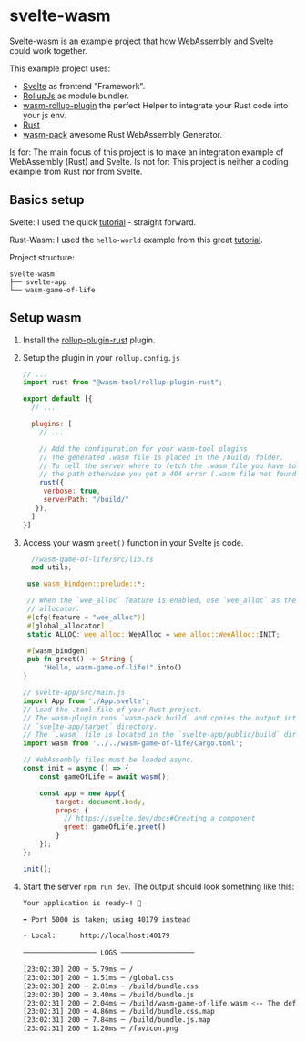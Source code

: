 # svelte-wasm

Svelte-wasm is an example project that how WebAssembly and Svelte could work
together.

This example project uses:
- [Svelte](https://svelte.dev/) as frontend "Framework".
- [RollupJs](https://rollupjs.org/guide/en/) as module bundler.
- [wasm-rollup-plugin](https://github.com/wasm-tool/rollup-plugin-rust) the perfect Helper to integrate your Rust code into your js env.
- [Rust](https://www.rust-lang.org/)
- [wasm-pack](https://github.com/rustwasm/wasm-pack) awesome Rust WebAssembly Generator.

Is for: The main focus of this project is to make an integration example of WebAssembly (Rust) and Svelte.
Is not for: This project is neither a coding example from Rust nor from Svelte.

## Basics setup
Svelte: I used the quick [tutorial](https://svelte.dev/blog/the-easiest-way-to-get-started) - straight forward.

Rust-Wasm: I used the `hello-world` example from this great [tutorial](https://rustwasm.github.io/docs/book/game-of-life/hello-world.html).

Project structure:
```
svelte-wasm
├── svelte-app
└── wasm-game-of-life
```

## Setup wasm
1. Install the [rollup-plugin-rust](https://github.com/wasm-tool/rollup-plugin-rust) plugin.
2. Setup the plugin in your `rollup.config.js`
   ```js
   // ...
   import rust from "@wasm-tool/rollup-plugin-rust";

   export default [{
     // ...

     plugins: [
       // ...

       // Add the configuration for your wasm-tool plugins
       // The generated .wasm file is placed in the /build/ folder.
       // To tell the server where to fetch the .wasm file you have to specify
       // the path otherwise you get a 404 error (.wasm file not found).
       rust({
        verbose: true,
        serverPath: "/build/"
      }),
     ]
   }]
   ```
3. Access your wasm `greet()` function in your Svelte js code.
   ```rust
     //wasm-game-of-life/src/lib.rs
     mod utils;

    use wasm_bindgen::prelude::*;

    // When the `wee_alloc` feature is enabled, use `wee_alloc` as the global
    // allocator.
    #[cfg(feature = "wee_alloc")]
    #[global_allocator]
    static ALLOC: wee_alloc::WeeAlloc = wee_alloc::WeeAlloc::INIT;

    #[wasm_bindgen]
    pub fn greet() -> String {
        "Hello, wasm-game-of-life!".into()
   }
   ```

   ```js
   // svelte-app/src/main.js
   import App from './App.svelte';
   // Load the .toml file of your Rust project.
   // The wasm-plugin runs `wasm-pack build` and cpoies the output into
   // `svelte-app/target` directory.
   // The `.wasm` file is located in the `svelte-app/public/build` dir.
   import wasm from '../../wasm-game-of-life/Cargo.toml';

   // WebAssembly files must be loaded async.
   const init = async () => {
       const gameOfLife = await wasm();

       const app = new App({
           target: document.body,
           props: {
             // https://svelte.dev/docs#Creating_a_component
             greet: gameOfLife.greet()
           }
       });
   };

   init();
   ```
4. Start the server `npm run dev`.
   The output should look something like this:
   ```bash
   Your application is ready~! 🚀

   ➡ Port 5000 is taken; using 40179 instead

   - Local:      http://localhost:40179
 
   ────────────────── LOGS ──────────────────

   [23:02:30] 200 ─ 5.79ms ─ /
   [23:02:30] 200 ─ 1.51ms ─ /global.css
   [23:02:30] 200 ─ 2.81ms ─ /build/bundle.css
   [23:02:30] 200 ─ 3.40ms ─ /build/bundle.js
   [23:02:31] 200 ─ 2.04ms ─ /build/wasm-game-of-life.wasm <-- The defined build path in your rollup.config.js file.
   [23:02:31] 200 ─ 4.86ms ─ /build/bundle.css.map
   [23:02:31] 200 ─ 7.84ms ─ /build/bundle.js.map
   [23:02:31] 200 ─ 1.20ms ─ /favicon.png
   ```
